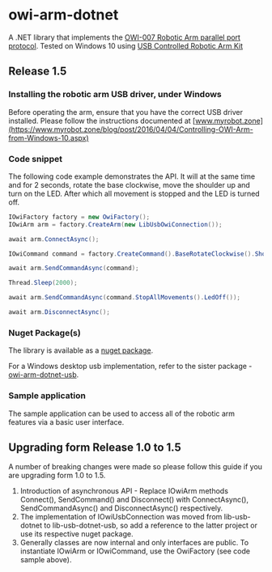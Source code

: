 # owi-arm-dotnet

A .NET library that implements the [OWI-007 Robotic Arm parallel port protocol](http://notbrainsurgery.livejournal.com/38622.html). Tested on Windows 10 using [USB Controlled Robotic Arm Kit](http://www.maplin.co.uk/p/usb-controlled-robotic-arm-kit-a37jn)

## Release 1.5 ##

### Installing the robotic arm USB driver, under Windows

Before operating the arm, ensure that you have the correct USB driver installed. Please follow the instructions documented at [www.myrobot.zone](https://www.myrobot.zone/blog/post/2016/04/04/Controlling-OWI-Arm-from-Windows-10.aspx)

### Code snippet
The following code example demonstrates the API. It will at the same time and for 2 seconds, rotate the base clockwise, move the shoulder up and turn on the LED. After which all movement is stopped and the LED is turned off.

```csharp
IOwiFactory factory = new OwiFactory();
IOwiArm arm = factory.CreateArm(new LibUsbOwiConnection());

await arm.ConnectAsync();

IOwiCommand command = factory.CreateCommand().BaseRotateClockwise().ShoulderUp().LedOn();

await arm.SendCommandAsync(command);

Thread.Sleep(2000);

await arm.SendCommandAsync(command.StopAllMovements().LedOff());

await arm.DisconnectAsync();
```

### Nuget Package(s)
The library is available as a [nuget package](https://www.nuget.org/packages/owi-arm-dotnet/). 

For a Windows desktop usb implementation, refer to the sister package - [owi-arm-dotnet-usb](https://www.nuget.org/packages/owi-arm-dotnet-usb/).

### Sample application

The sample application can be used to access all of the robotic arm features via a basic user interface.

## Upgrading form Release 1.0 to 1.5

A number of breaking changes were made so please follow this guide if you are upgrading form 1.0 to 1.5.

1. Introduction of asynchronous API - Replace IOwiArm methods Connect(), SendCommand() and Disconnect() with ConnectAsync(), SendCommandAsync() and DisconnectAsync() respectively.
2. The implementation of IOwiUsbConnection was moved from lib-usb-dotnet to lib-usb-dotnet-usb, so add a reference to the latter project or use its respective nuget package.
3. Generally classes are now internal and only interfaces are public. To instantiate IOwiArm or IOwiCommand, use the OwiFactory (see code sample above).

